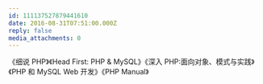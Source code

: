 ```yaml
---
id: 111137527879441610
date: 2016-08-31T07:51:00.000Z
reply: false
media_attachments: 0
---
```


《细说 PHP》《Head First: PHP & MySQL》《深入 PHP:面向对象、模式与实践》《PHP 和 MySQL Web 开发》《PHP Manual》​​​​

